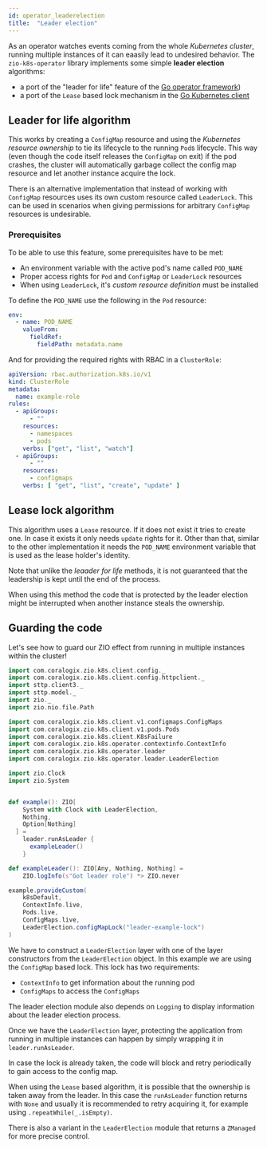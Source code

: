 ```yaml
---
id: operator_leaderelection
title:  "Leader election"
---
```


As an operator watches events coming from the whole _Kubernetes cluster_, running multiple instances of it can eaasily lead to undesired behavior. The `zio-k8s-operator` library implements some simple **leader election** algorithms:

- a port of the "leader for life" feature of the [Go operator framework](https://sdk.operatorframework.io/docs/building-operators/golang/advanced-topics/#leader-for-life))
- a port of the `Lease` based lock mechanism in the [Go Kubernetes client](https://pkg.go.dev/k8s.io/client-go/tools/leaderelection)

## Leader for life algorithm
This works by creating a `ConfigMap` resource and using the _Kubernetes resource ownership_ to tie its lifecycle to the running `Pod`s lifecycle. This way (even though the code itself releases the `ConfigMap` on exit) if the pod crashes, the cluster will automatically garbage collect the config map resource and let another instance acquire the lock.

There is an alternative implementation that instead of working with `ConfigMap` resources uses its own custom resource called `LeaderLock`. This can be used in scenarios when giving permissions for arbitrary `ConfigMap` resources is undesirable. 

### Prerequisites
To be able to use this feature, some prerequisites have to be met:

- An environment variable with the active pod's name called `POD_NAME`
- Proper access rights for `Pod` and `ConfigMap` or `LeaderLock` resources
- When using `LeaderLock`, it's _custom resource definition_ must be installed

To define the `POD_NAME` use the following in the `Pod` resource:

```yaml
env:
  - name: POD_NAME
    valueFrom:
      fieldRef:
        fieldPath: metadata.name
```

And for providing the required rights with RBAC in a `ClusterRole`:

```yaml
apiVersion: rbac.authorization.k8s.io/v1
kind: ClusterRole
metadata:
  name: example-role
rules:
  - apiGroups:
      - ""
    resources:
      - namespaces
      - pods
    verbs: ["get", "list", "watch"]
  - apiGroups:
      - ""
    resources:
      - configmaps
    verbs: [ "get", "list", "create", "update" ]
```

## Lease lock algorithm
This algorithm uses a `Lease` resource. If it does not exist it tries to create one. In case it exists it only needs `update`
rights for it. Other than that, similar to the other implementation it needs the `POD_NAME` environment variable
that is used as the lease holder's identity.

Note that unlike the _leaader for life_ methods, it is not guaranteed that the leadership is kept until the end of the process.

When using this method the code that is protected by the leader election might be interrupted when another instance 
steals the ownership. 

## Guarding the code

Let's see how to guard our ZIO effect from running in multiple instances within the cluster!

```scala mdoc:invisible
import com.coralogix.zio.k8s.client.config._
import com.coralogix.zio.k8s.client.config.httpclient._
import sttp.client3._
import sttp.model._
import zio._
import zio.nio.file.Path
```

```scala mdoc:silent
import com.coralogix.zio.k8s.client.v1.configmaps.ConfigMaps
import com.coralogix.zio.k8s.client.v1.pods.Pods
import com.coralogix.zio.k8s.client.K8sFailure
import com.coralogix.zio.k8s.operator.contextinfo.ContextInfo
import com.coralogix.zio.k8s.operator.leader
import com.coralogix.zio.k8s.operator.leader.LeaderElection

import zio.Clock
import zio.System


def example(): ZIO[
    System with Clock with LeaderElection,
    Nothing,
    Option[Nothing]
  ] =
    leader.runAsLeader {
      exampleLeader()
    }

def exampleLeader(): ZIO[Any, Nothing, Nothing] =
    ZIO.logInfo(s"Got leader role") *> ZIO.never

example.provideCustom(
    k8sDefault,
    ContextInfo.live,
    Pods.live,
    ConfigMaps.live,
    LeaderElection.configMapLock("leader-example-lock")
)
```

We have to construct a `LeaderElection` layer with one of the layer constructors from the `LeaderElection` object. In this
example we are using the `ConfigMap` based lock. This lock has two requirements:

- `ContextInfo` to get information about the running pod
- `ConfigMaps` to access the `ConfigMaps`

The leader election module also depends on `Logging` to display information about the leader election process. 

Once we have the `LeaderElection` layer, protecting the application from running in multiple instances can happen by simply wrapping it in `leader.runAsLeader`.

In case the lock is already taken, the code will block and retry periodically to gain access to the config map.

When using the `Lease` based algorithm, it is possible that the ownership is taken away from the leader. In this case
the `runAsLeader` function returns with `None` and usually it is recommended to retry acquiring it, for example using
`.repeatWhile(_.isEmpty)`.

There is also a variant in the `LeaderElection` module that returns a `ZManaged` for more precise control.